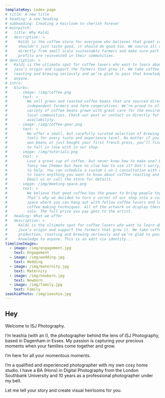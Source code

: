 ```yaml
---
templateKey: index-page
# title: A new title
# heading: A new heading
# subheading: Creating a heirloom to cherish forever
# mainpitch:
#   title: Why Kaldi
#   description: >
#     Kaldi is the coffee store for everyone who believes that great coffee
#     shouldn't just taste good, it should do good too. We source all of our beans
#     directly from small scale sustainable farmers and make sure part of the
#     profits are reinvested in their communities.
# description: >
#   Kaldi is the ultimate spot for coffee lovers who want to learn about their
#   java’s origin and support the farmers that grew it. We take coffee production,
#   roasting and brewing seriously and we’re glad to pass that knowledge to
#   anyone.
# intro:
#   blurbs:
#     - image: /img/coffee.png
#       text: >
#         We sell green and roasted coffee beans that are sourced directly from
#         independent farmers and farm cooperatives. We’re proud to offer a
#         variety of coffee beans grown with great care for the environment and
#         local communities. Check our post or contact us directly for current
#         availability.
#     - image: /img/coffee-gear.png
#       text: >
#         We offer a small, but carefully curated selection of brewing gear and
#         tools for every taste and experience level. No matter if you roast your
#         own beans or just bought your first french press, you’ll find a gadget
#         to fall in love with in our shop.
#     - image: /img/tutorials.png
#       text: >
#         Love a great cup of coffee, but never knew how to make one? Bought a
#         fancy new Chemex but have no clue how to use it? Don't worry, we’re here
#         to help. You can schedule a custom 1-on-1 consultation with our baristas
#         to learn anything you want to know about coffee roasting and brewing.
#         Email us or call the store for details.
#     - image: /img/meeting-space.png
#       text: >
#         We believe that good coffee has the power to bring people together.
#         That’s why we decided to turn a corner of our shop into a cozy meeting
#         space where you can hang out with fellow coffee lovers and learn about
#         coffee making techniques. All of the artwork on display there is for
#         sale. The full price you pay goes to the artist.
#   heading: What we offer
#   description: >
#     Kaldi is the ultimate spot for coffee lovers who want to learn about their
#     java’s origin and support the farmers that grew it. We take coffee
#     production, roasting and brewing seriously and we’re glad to pass that
#     knowledge to anyone. This is an edit via identity...
timelineImages:
  - image: /img/engagement.jpg
    text: Engagement
  - image: /img/wedding.jpg
    text: Wedding
  - image: /img/maternity.jpg
    text: Maternity
  - image: /img/newborn.jpg
    text: Newborn
  - image: /img/family.jpg
    text: Family
ieashiaPhoto: /img/ieashia.jpg
---
```

## Hey

Welcome to ISJ Photography.

I’m Ieashia (with an I), the photographer behind the lens of ISJ Photography, based in Dagenham in Essex. My passion is capturing your precious moments when your families come together and grow. 

I’m here for all your momentous moments. 

I’m a qualified and experienced photographer with my own cosy home studio. I have a BA (Hons) in Digital Photography from the London Southbank University and 10 years as a professional photographer under my belt. 

Let me tell your story and create visual heirlooms for you.
